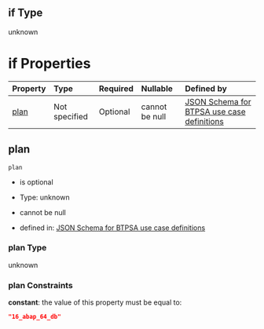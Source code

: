 ## if Type

unknown

# if Properties

| Property      | Type          | Required | Nullable       | Defined by                                                                                                                                                                                                                                |
| :------------ | :------------ | :------- | :------------- | :---------------------------------------------------------------------------------------------------------------------------------------------------------------------------------------------------------------------------------------- |
| [plan](#plan) | Not specified | Optional | cannot be null | [JSON Schema for BTPSA use case definitions](btpsa-usecase-properties-services-items-allof-1-then-allof-0-then-allof-0-if-properties-plan.md "undefined#/properties/services/items/allOf/1/then/allOf/0/then/allOf/0/if/properties/plan") |

## plan



`plan`

*   is optional

*   Type: unknown

*   cannot be null

*   defined in: [JSON Schema for BTPSA use case definitions](btpsa-usecase-properties-services-items-allof-1-then-allof-0-then-allof-0-if-properties-plan.md "undefined#/properties/services/items/allOf/1/then/allOf/0/then/allOf/0/if/properties/plan")

### plan Type

unknown

### plan Constraints

**constant**: the value of this property must be equal to:

```json
"16_abap_64_db"
```

